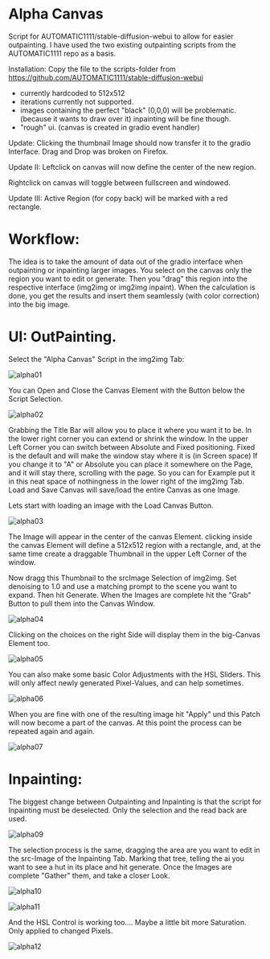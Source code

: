 Alpha Canvas
===============================
Script for AUTOMATIC1111/stable-diffusion-webui to allow for easier outpainting.
I have used the two existing outpainting scripts from the AUTOMATIC1111 repo as a basis.

Installation:
Copy the file to the scripts-folder from https://github.com/AUTOMATIC1111/stable-diffusion-webui

- currently hardcoded to 512x512
- iterations currently not supported.
- images containing the perfect "black" (0,0,0) will be problematic. (because it wants to draw over it) inpainting will be fine though.
- "rough" ui. (canvas is created in gradio event handler)


Update: 
Clicking the thumbnail Image should now transfer it to the gradio Interface. Drag and Drop was broken on Firefox.

Update II:
Leftclick on canvas will now define the center of the new region.

Rightclick on canvas will toggle between fullscreen and windowed.

Update III:
Active Region (for copy back) will be marked with a red rectangle.


Workflow:  
=========
The idea is to take the amount of data out of the gradio interface when outpainting or inpainting larger images. You select on the canvas only the region you want to edit or generate. Then you "drag" this region into the respective interface (img2img or img2img inpaint). When the calculation is done, you get the results and insert them seamlessly (with color correction) into the big image.

UI:  OutPainting.
======
Select the "Alpha Canvas" Script in the img2img Tab:

![alpha01](https://user-images.githubusercontent.com/86352149/198781565-d30e8b66-9b6f-49bc-b354-d33a4bf4f5e7.jpg)

You can Open and Close the Canvas Element with the Button below the Script Selection.

![alpha02](https://user-images.githubusercontent.com/86352149/198782179-33008d47-c38d-4fc5-9005-f621d4c88051.jpg)

Grabbing the Title Bar will allow you to place it where you want it to be.
In the lower right corner you can extend or shrink the window.
In the upper Left Corner you can switch between Absolute and Fixed positioning. Fixed is the default and will make the window stay where it is (in Screen space)
If you change it to "A" or Absolute you can place it somewhere on the Page, and it will stay there, scrolling with the page. So you can for Example put it in this neat space of nothingness in the lower right of the img2img Tab.
Load and Save Canvas will save/load the entire Canvas as one Image.

Lets start with loading an image with the Load Canvas Button.

![alpha03](https://user-images.githubusercontent.com/86352149/198783348-65915d71-1ca7-41d7-8263-12dd0571192a.jpg)

The Image will appear in the center of the canvas Element. clicking inside the canvas Element will define a 512x512 region with a rectangle, and, at the same time create a draggable Thumbnail in the upper Left Corner of the window.

Now dragg this Thumbnail to the srcImage Selection of img2img. Set denoising to 1.0 and use a matching prompt to the scene you want to expand. Then hit Generate. When the Images are complete hit the "Grab" Button to pull them into the Canvas Window.

![alpha04](https://user-images.githubusercontent.com/86352149/198785744-9136571c-88fd-4c8c-8abd-b471b4e90244.jpg)

Clicking on the choices on the right Side will display them in the big-Canvas Element too.

![alpha05](https://user-images.githubusercontent.com/86352149/198786131-24602cef-5e49-4912-a6e5-346cf5e412b1.jpg)

You can also make some basic Color Adjustments with the HSL Sliders. This will only affect newly generated Pixel-Values, and can help sometimes.

![alpha06](https://user-images.githubusercontent.com/86352149/198787115-65f5dc6d-1082-4f57-955e-f758def862d6.jpg)

When you are fine with one of the resulting image hit "Apply" und this Patch will now become a part of the canvas. 
At this point the process can be repeated again and again.

![alpha07](https://user-images.githubusercontent.com/86352149/198788069-692a1722-8389-4bf8-867b-9df73fceabe9.jpg)

Inpainting:
======
The biggest change between Outpainting and Inpainting is that the script for Inpainting must be deselected. Only the selection and the read back are used.

![alpha09](https://user-images.githubusercontent.com/86352149/198789363-049795a8-629a-4fdc-b750-6ffd23a1d030.jpg)

The selection process is the same, dragging the area are you want to edit in the src-Image of the Inpainting Tab.
Marking that tree, telling the ai you want to see a hut in its place and hit generate. Once the Images are complete "Gather" them, and take a closer Look.


![alpha10](https://user-images.githubusercontent.com/86352149/198790658-d931ed94-3f85-48b3-9884-49f9bc0e174f.jpg)

![alpha11](https://user-images.githubusercontent.com/86352149/198790729-f57efe5f-c429-4cc1-acb5-18ea3f6fd8cf.jpg)

And the HSL Control is working too.... Maybe a little bit more Saturation. Only applied to changed Pixels.

![alpha12](https://user-images.githubusercontent.com/86352149/198791127-847f7e7a-536a-4f62-b193-64413fce9439.jpg)


